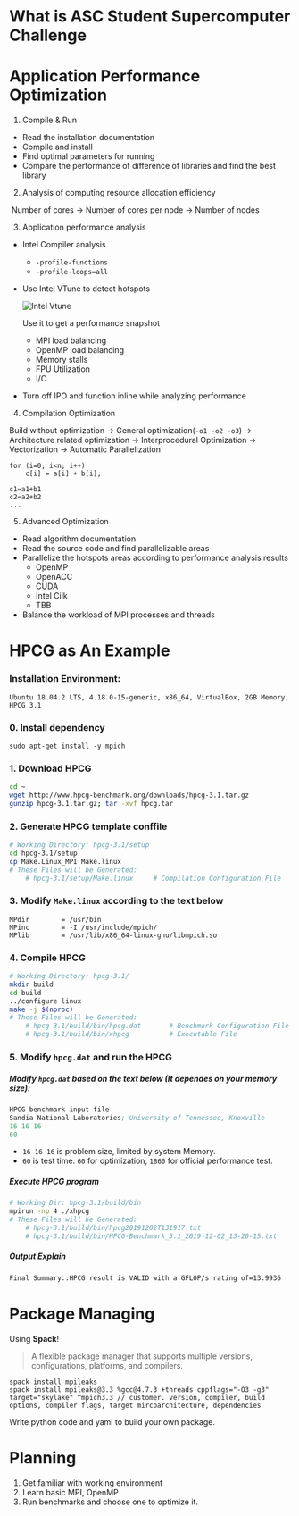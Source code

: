 # What is ASC Student Supercomputer Challenge

# Application Performance Optimization

1. Compile & Run

- Read the installation documentation
- Compile and install
- Find optimal parameters for running
- Compare the performance of difference of libraries and find the best library

2. Analysis of computing resource allocation efficiency

​	Number of cores -> Number of cores per node -> Number of nodes

3. Application performance analysis

- Intel Compiler analysis

  - `-profile-functions`
  - `-profile-loops=all`

- Use Intel VTune to detect hotspots

  ![Intel Vtune](https://i.loli.net/2020/11/19/T3L9eJ7AW5pUC6H.png)

  Use it to get a performance snapshot

  - MPI load balancing
  - OpenMP load balancing
  - Memory stalls
  - FPU Utilization
  - I/O

- Turn off IPO and function inline while analyzing performance

4. Compilation Optimization

Build without optimization -> General optimization(`-o1 -o2 -o3`) -> Architecture related optimization -> Interprocedural Optimization -> Vectorization -> Automatic Parallelization

```
for (i=0; i<n; i++)
    c[i] = a[i] + b[i];
    
c1=a1+b1
c2=a2+b2
...
```

5. Advanced Optimization

- Read algorithm documentation
- Read the source code and find parallelizable areas
- Parallelize the hotspots areas according to performance analysis results
  - OpenMP
  - OpenACC
  - CUDA
  - Intel Cilk
  - TBB
- Balance the workload of MPI processes and threads

# HPCG as An Example

### Installation Environment:

    Ubuntu 18.04.2 LTS, 4.18.0-15-generic, x86_64, VirtualBox, 2GB Memory, HPCG 3.1

### 0. Install dependency

    sudo apt-get install -y mpich

### 1. Download HPCG
```bash
cd ~
wget http://www.hpcg-benchmark.org/downloads/hpcg-3.1.tar.gz
gunzip hpcg-3.1.tar.gz; tar -xvf hpcg.tar
```

### 2. Generate HPCG template conffile
```bash
# Working Directory: hpcg-3.1/setup
cd hpcg-3.1/setup
cp Make.Linux_MPI Make.linux
# These Files will be Generated:
	# hpcg-3.1/setup/Make.linux		# Compilation Configuration File
```

### 3. Modify `Make.linux` according to the text below

    MPdir        = /usr/bin
    MPinc        = -I /usr/include/mpich/
    MPlib        = /usr/lib/x86_64-linux-gnu/libmpich.so

### 4. Compile HPCG
```bash
# Working Directory: hpcg-3.1/
mkdir build
cd build
../configure linux
make -j $(nproc)
# These Files will be Generated:
	# hpcg-3.1/build/bin/hpcg.dat		# Benchmark Configuration File
	# hpcg-3.1/build/bin/xhpcg			# Executable File
```


### 5. Modify `hpcg.dat` and run the HPCG

##### Modify `hpcg.dat` based on the text below (It dependes on your memory size):

```s
HPCG benchmark input file
Sandia National Laboratories; University of Tennessee, Knoxville
16 16 16
60
```
* `16 16 16` is problem size, limited by system Memory.
* `60` is test time. `60` for optimization, `1860` for official performance test.

##### Execute HPCG program

```bash
# Working Dir: hpcg-3.1/build/bin
mpirun -np 4 ./xhpcg
# These Files will be Generated:
	# hpcg-3.1/build/bin/hpcg20191202T131917.txt
	# hpcg-3.1/build/bin/HPCG-Benchmark_3.1_2019-12-02_13-20-15.txt
```

##### Output Explain

```bash
Final Summary::HPCG result is VALID with a GFLOP/s rating of=13.9936
```

# Package Managing

Using **Spack**! 

>  A flexible package manager that supports multiple versions, configurations, platforms, and compilers.

```shell
spack install mpileaks
spack install mpileaks@3.3 %gcc@4.7.3 +threads cppflags="-O3 -g3" target="skylake" ^mpich3.3 // customer. version, compiler, build options, compiler flags, target mircoarchitecture, dependencies
```

Write python code and yaml to build your own package.

# Planning

1. Get familiar with working environment
2. Learn basic MPI, OpenMP
3. Run benchmarks and choose one to optimize it.


